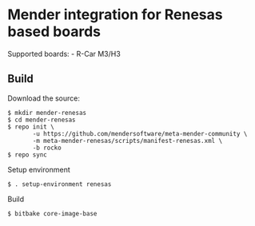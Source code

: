 # Mender integration for Renesas based boards

Supported boards:
    - R-Car M3/H3

## Build

Download the source:

    $ mkdir mender-renesas
    $ cd mender-renesas
    $ repo init \
           -u https://github.com/mendersoftware/meta-mender-community \
           -m meta-mender-renesas/scripts/manifest-renesas.xml \
           -b rocko
    $ repo sync

Setup environment

    $ . setup-environment renesas

Build

    $ bitbake core-image-base
